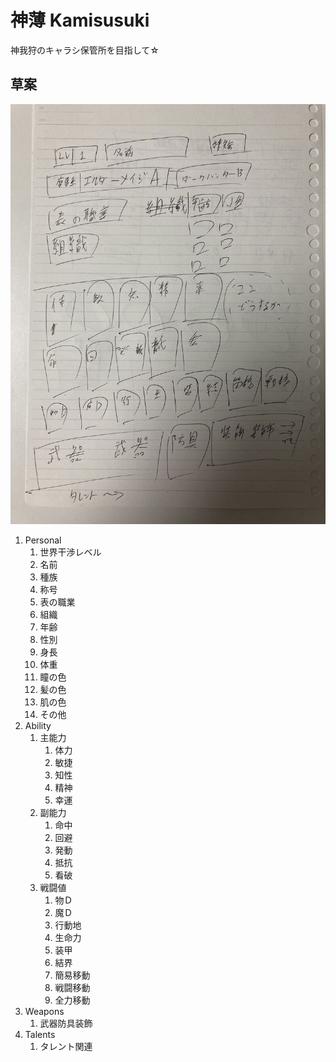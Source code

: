 # 神薄 Kamisusuki
神我狩のキャラシ保管所を目指して☆

## 草案
![草案](souan.jpg)
1. Personal
   1. 世界干渉レベル
   2. 名前
   3. 種族
   4. 称号
   5. 表の職業
   6. 組織
   7. 年齢
   8. 性別
   9. 身長
   10. 体重
   11. 瞳の色
   12. 髪の色
   13. 肌の色
   14. その他
2. Ability
   1. 主能力
      1. 体力
      2. 敏捷
      3. 知性
      4. 精神
      5. 幸運
   2. 副能力
      1. 命中
      2. 回避
      3. 発動
      4. 抵抗
      5. 看破
   3. 戦闘値
      1. 物Ｄ
      2. 魔Ｄ
      3. 行動地
      4. 生命力
      5. 装甲
      6. 結界
      7. 簡易移動
      8. 戦闘移動
      9. 全力移動
3. Weapons
   1. 武器防具装飾
4. Talents
   1. タレント関連